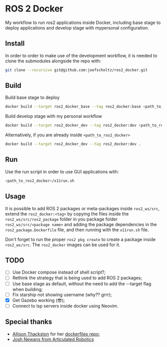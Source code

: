 # ROS 2 Docker

My workflow to run ros2 applications inside Docker, including base stage to deploy applications and develop stage with mypersonal configuration.

## Install

In order to order to make use of the development workflow, it is needed to clone the submodules alongside the repo with:

```bash
git clone --recursive git@github.com:joefscholtz/ros2_docker.git
```

## Build

Build base stage to deploy

```bash
docker build --target ros2_docker_base --tag ros2_docker:base <path_to_ros2_docker>
```

Build develop stage with my personal workflow

```bash
docker build --target ros2_docker_dev --tag ros2_docker:dev <path_to_ros2_docker>
```

Alternatively, if you are already inside `<path_to_ros2_docker>`

```bash
docker build --target ros2_docker_dev --tag ros2_docker:dev .
```

## Run

Use the run script in order to use GUI applications with:

```bash
<path_to_ros2_docker>/x11run.sh
```

## Usage

It is possible to add ROS 2 packages or meta-packages inside `ros2_ws/src`, extend the `ros2_docker:<tag>` by copying the files inside the `ros2_ws/src/ros2_package` folder in you package folder `ros2_ws/src/<package name>` and adding the package dependencies in the `ros2_package.Dockerfile` file, and then running with the `x11run.sh` file.

Don't forget to run the proper `ros2 pkg create` to create a package inside `ros2_ws/src`. The `ros2_docker` images can be used for it.

## TODO

- [ ] Use Docker compose instead of shell script?;
- [ ] Rethink the strategy that is being used to add ROS 2 packages;
- [ ] Use base stage as default, without the need to add the --target flag when building;
- [ ] Fix starship not showing username (why?? grrr);
- [x] Get Gazebo working (😎);
- [ ] Connect to lsp servers inside docker using Neovim.

## Special thanks

- [Allison Thackston](https://github.com/athackst) for her [dockerfiles repo](https://github.com/athackst);
- [Josh Newans from Articulated Robotics](https://www.youtube.com/@ArticulatedRobotics)
